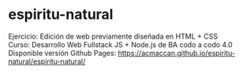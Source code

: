 # espiritu-natural

Ejercicio: Edición de web previamente diseñada en HTML + CSS<br/>
Curso: Desarrollo Web Fullstack JS + Node.js de BA codo a codo 4.0
Disponible versión Github Pages: https://acmaccan.github.io/espiritu-natural/espiritu-natural/
